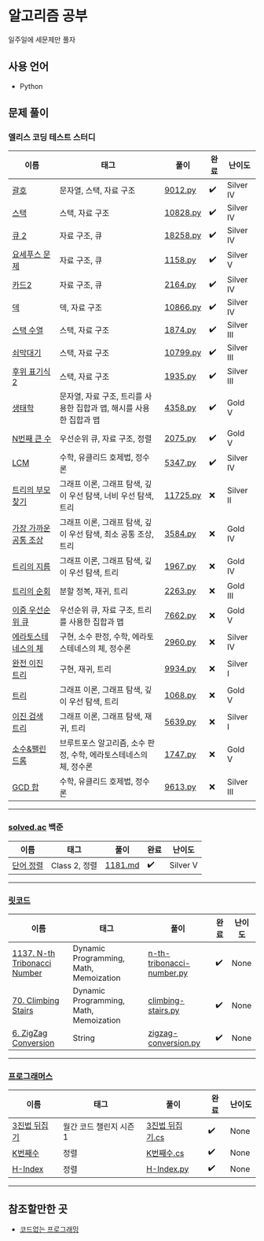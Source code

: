 # 알고리즘 공부

일주일에 세문제만 풀자

## 사용 언어

- Python

## 문제 풀이

### 엘리스 코딩 테스트 스터디

|                             이름                              |                                태그                                 |                  풀이                   | 완료 |   난이도   |
| ------------------------------------------------------------- | ------------------------------------------------------------------- | --------------------------------------- | ---- | ---------- |
| [괄호](https://www.acmicpc.net/problem/9012)                  | 문자열, 스택, 자료 구조                                             | [9012.py](./baekjoon/week_01/03_9012)   | ✔️   | Silver IV  |
| [스택](https://www.acmicpc.net/problem/10828)                 | 스택, 자료 구조                                                     | [10828.py](./baekjoon/week_01/02_10828) | ✔️   | Silver IV  |
| [큐 2](https://www.acmicpc.net/problem/18258)                 | 자료 구조, 큐                                                       | [18258.py](./baekjoon/week_01/04_18258) | ✔️   | Silver IV  |
| [요세푸스 문제](https://www.acmicpc.net/problem/1158)         | 자료 구조, 큐                                                       | [1158.py](./baekjoon/week_01/01_1158)   | ✔️   | Silver V   |
| [카드2](https://www.acmicpc.net/problem/2164)                 | 자료 구조, 큐                                                       | [2164.py](./baekjoon/week_01/05_2164)   | ✔️   | Silver IV  |
| [덱](https://www.acmicpc.net/problem/10866)                   | 덱, 자료 구조                                                       | [10866.py](./baekjoon/week_01/06_10866) | ✔️   | Silver IV  |
| [스택 수열](https://www.acmicpc.net/problem/1874)             | 스택, 자료 구조                                                     | [1874.py](./baekjoon/week_01/07_1874)   | ✔️   | Silver III |
| [쇠막대기](https://www.acmicpc.net/problem/10799)             | 스택, 자료 구조                                                     | [10799.py](./baekjoon/week_01/09_10799) | ✔️   | Silver III |
| [후위 표기식2](https://www.acmicpc.net/problem/1935)          | 스택, 자료 구조                                                     | [1935.py](./baekjoon/week_01/08_1935)   | ✔️   | Silver III |
| [생태학](https://www.acmicpc.net/problem/4358)                | 문자열, 자료 구조, 트리를 사용한 집합과 맵, 해시를 사용한 집합과 맵 | [4358.py](./baekjoon/week_02/13_4358)   | ✔️   | Gold V     |
| [N번째 큰 수](https://www.acmicpc.net/problem/2075)           | 우선순위 큐, 자료 구조, 정렬                                        | [2075.py](./baekjoon/week_02/12_2075)   | ✔️   | Gold V     |
| [LCM](https://www.acmicpc.net/problem/5347)                   | 수학, 유클리드 호제법, 정수론                                       | [5347.py](./baekjoon/week_03/19_5347)   | ✔️   | Silver IV  |
| [트리의 부모 찾기](https://www.acmicpc.net/problem/11725)     | 그래프 이론, 그래프 탐색, 깊이 우선 탐색, 너비 우선 탐색, 트리      | [11725.py](./baekjoon/week_02/14_11725) | ❌   | Silver II  |
| [가장 가까운 공통 조상](https://www.acmicpc.net/problem/3584) | 그래프 이론, 그래프 탐색, 깊이 우선 탐색, 최소 공통 조상, 트리      | [3584.py](./baekjoon/week_02/16_3584)   | ❌   | Gold IV    |
| [트리의 지름](https://www.acmicpc.net/problem/1967)           | 그래프 이론, 그래프 탐색, 깊이 우선 탐색, 트리                      | [1967.py](./baekjoon/week_02/15_1967)   | ❌   | Gold IV    |
| [트리의 순회](https://www.acmicpc.net/problem/2263)           | 분할 정복, 재귀, 트리                                               | [2263.py](./baekjoon/week_02/17_2263)   | ❌   | Gold III   |
| [이중 우선순위 큐](https://www.acmicpc.net/problem/7662)      | 우선순위 큐, 자료 구조, 트리를 사용한 집합과 맵                     | [7662.py](./baekjoon/week_02/11_7662)   | ❌   | Gold V     |
| [에라토스테네스의 체](https://www.acmicpc.net/problem/2960)   | 구현, 소수 판정, 수학, 에라토스테네스의 체, 정수론                  | [2960.py](./baekjoon/week_03/18_2960)   | ❌   | Silver IV  |
| [완전 이진 트리](https://www.acmicpc.net/problem/9934)        | 구현, 재귀, 트리                                                    | [9934.py](./baekjoon/week_03/21_9934)   | ❌   | Silver I   |
| [트리](https://www.acmicpc.net/problem/1068)                  | 그래프 이론, 그래프 탐색, 깊이 우선 탐색, 트리                      | [1068.py](./baekjoon/week_03/23_1068)   | ❌   | Gold V     |
| [이진 검색 트리](https://www.acmicpc.net/problem/5639)        | 그래프 이론, 그래프 탐색, 재귀, 트리                                | [5639.py](./baekjoon/week_03/22_5639)   | ❌   | Silver I   |
| [소수&팰린드롬](https://www.acmicpc.net/problem/1747)         | 브루트포스 알고리즘, 소수 판정, 수학, 에라토스테네스의 체, 정수론   | [1747.py](./baekjoon/week_03/24_1747)   | ❌   | Gold V     |
| [GCD 합](https://www.acmicpc.net/problem/9613)                | 수학, 유클리드 호제법, 정수론                                       | [9613.py](./baekjoon/week_03/20_9613)   | ❌   | Silver III |


---

### [solved.ac](https://solved.ac/class) 백준

|                       이름                        |     태그      |                                풀이                                | 완료 |  난이도  |
| ------------------------------------------------- | ------------- | ------------------------------------------------------------------ | ---- | -------- |
| [단어 정렬](https://www.acmicpc.net/problem/1181) | Class 2, 정렬 | [1181.md](./solved/class2/%EB%8B%A8%EC%96%B4%20%EC%A0%95%EB%A0%AC) | ✔️   | Silver V |


---

### [릿코드](https://leetcode.com/)

|                                         이름                                          |                  태그                  |                                    풀이                                    | 완료 | 난이도 |
| ------------------------------------------------------------------------------------- | -------------------------------------- | -------------------------------------------------------------------------- | ---- | ------ |
| [1137. N-th Tribonacci Number](https://leetcode.com/problems/n-th-tribonacci-number/) | Dynamic Programming, Math, Memoization | [n-th-tribonacci-number.py](./leetcode/1137.%20N-th%20Tribonacci%20Number) | ✔️   | None   |
| [70. Climbing Stairs](https://leetcode.com/problems/climbing-stairs/)                 | Dynamic Programming, Math, Memoization | [climbing-stairs.py](./leetcode/70.%20Climbing%20Stairs)                   | ✔️   | None   |
| [6. ZigZag Conversion](https://leetcode.com/problems/zigzag-conversion/)              | String                                 | [zigzag-conversion.py](./leetcode/6.%20ZigZag%20Conversion)                | ✔️   | None   |


---

### [프로그래머스](https://programmers.co.kr/)

|                                         이름                                          |          태그          |                                                                                      풀이                                                                                      | 완료 | 난이도 |
| ------------------------------------------------------------------------------------- | ---------------------- | ------------------------------------------------------------------------------------------------------------------------------------------------------------------------------ | ---- | ------ |
| [3진법 뒤집기](https://programmers.co.kr/learn/courses/30/lessons/68935)              | 월간 코드 챌린지 시즌1 | [3진법 뒤집기.cs](./programmers/%EC%9B%94%EA%B0%84%20%EC%BD%94%EB%93%9C%20%EC%B1%8C%EB%A6%B0%EC%A7%80%20%EC%8B%9C%EC%A6%8C1/3%EC%A7%84%EB%B2%95%20%EB%92%A4%EC%A7%91%EA%B8%B0) | ✔️   | None   |
| [K번째수](https://programmers.co.kr/learn/courses/30/lessons/42748?language=csharp)   | 정렬                   | [K번째수.cs](./programmers/%EC%A0%95%EB%A0%AC/K%EB%B2%88%EC%A7%B8%EC%88%98)                                                                                                    | ✔️   | None   |
| [H-Index](https://programmers.co.kr/learn/courses/30/lessons/42747?language=python3#) | 정렬                   | [H-Index.py](./programmers/%EC%A0%95%EB%A0%AC/H-Index)                                                                                                                         | ✔️   | None   |


---

## 참조할만한 곳

- [코드없는 프로그래밍](https://www.youtube.com/channel/UCHcG02L6TSS-StkSbqVy6Fg)
